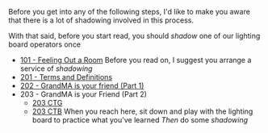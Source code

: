 <!-- TITLE: Training -->
<!-- SUBTITLE: Follow all these steps and you can take the wheel! -->

Before you get into any of the following steps, I'd like to make you aware that there is a lot of shadowing involved in this process.

With that said, before you start read, you should *shadow* one of our lighting board operators once
* [101 - Feeling Out a Room](/lights/training-pages/101)
Before you read on, I suggest you arrange a service of _shadowing_
* [201 - Terms and Definitions](/lights/training-pages/201)
* [202 - GrandMA is your friend (Part 1)](/lights/training-pages/202)
* 203 - GrandMA is your Friend (Part 2)
   * [203 CTG](/lights/training-pages/203g) 
   * [203 CTB](/lights/training-pages/203b)
When you reach here, sit down and play with the lighting board to practice what you've learned
*Then* do some *shadowing*